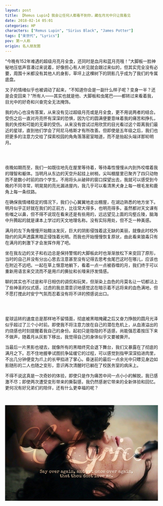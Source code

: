 ```yaml
---
layout: post
title: 【Remus Lupin】我会让任何人都看不到你，藏在月光中只让我看见
date: 2018-02-14 05:01
categories: HP
characters: ["Remus Lupin", "Sirius Black", "James Potter"]
tags: ["亲世代", "Lyrics"]
pov: 第一人称
origin: 名人朋友圈
---
```


“今晚有152年难遇的超级月亮月全食，还同时是血月和蓝月亮哦！”大脚板一脸神秘地压低声音凑过来说着，好像担心有人听见就会跟过来似的，但其实完全没有必要，周围十米都没有其他人的身影，草坪上这棵树下的阴影几乎成为了我们的专属底盘。

叉子的情绪似乎也被调动了起来，“不知道你会是一副什么样子呢？变身一半？还是会变回来？”所有人——其实也就是他、大脚板和虫尾巴——都转过来看着我，目光中的好奇和兴奋完全无法掩饰。

我的内心也没有答案，从来没有见过超级月亮或是月全食，更不用说两者的结合。受伤之后一直对月亮怀有深深的恐惧，因为它的圆满便要意味着我的痛苦和挣扎，我的失控和可能的无辜的受伤。从来没有尝试过用欣赏的目光看过这个距离我们最近的星球，直到他们学会了阿尼马格斯才有所改善。但即使是五年级之后，我们也把更多的注意力交给了探索校园的角角落落密室暗道，而不是抬起头端详那轮明月。

<br><br>

夜晚如期而至，我们一如既往地先在屋里等待着，等待毒性慢慢从内到外咬噬着我的理智和躯体。当明月从东边的天空升起挂上树梢，尖叫棚屋里已聚齐了四只动物而不是数小时前的四个学生。不用将头从破碎的窗口探望出去，我就可以感受到今晚的不同寻常，明晃晃的亮光漏进屋内，我几乎可以看清黑犬身上每一根毛发和鹿角上每一条纹路。

在确保我情绪稳定的情况下，我们小心翼翼地走出棚屋，在湖边熟悉的地方坐下。明月似乎正好就在我们的正前方，比往常大得多，也明亮得多。虽然都对天文课有些嗤之以鼻，但不得不说现在看来还是有些用的，远远望见上面的沟壑丘陵，脑海中升腾起的就是课本上学过的天文地理名称。没有实际用处，但不乏一种美感。

满月的左下角慢慢开始黯淡发灰，巨大的阴影侵蚀着这无缺的美丽，就像此时校外隐约的风声透露黑暗正侵蚀着光明。而我也开始慢慢恢复原状，由此看来狼毒只有在满月的刺激下才会发挥作用了吧。

坐在我左边的叉子和右边总是保持警惕的大脚板此时也渐渐放松下来变回了原形，当时的自己并没有分出心思去注意甚至没有记得去思考虫尾巴这时在哪儿，应该也在附近不远吧。一起在草上惬意地躺下，看着一点一点被吞噬的月，我们终于可以重新用语言来交流而不是用爪的撕扯和长嚎来抒发情感。

聊的其实也不过是和平日相仿的调侃和玩笑，但渐染上血色的月莫名让一切都沾上了些神圣的仪式感，过虑的我总潜意识地感觉这在暗示着不远将来的血色满地，但不愿打搅此时安宁气氛而忍着没有将不详的预感说出口。

<br><br>

星球运转的速度总是那样地不留情面，彻底被黑暗掩藏之后又奋力挣脱的圆月光泽似乎超过了三个小时前。即使我不将注意力放在自己的潜在危机上，从血液溢出的灼烧感也时刻提醒着我自己的身份。起初只是隐隐的不适感，尚能强忍着按压下来不做声，随着月从灰影下移出，我觉得自己的身体似乎又要被撕开。

当最后一片黑影也褪去，就像所有的黑暗终究会退下舞台，我们又暴露在了彻底的满月之下。忍不住地握拳试图抗争延缓它的过程，可以感觉到指甲深深掐进肉里，不出几分钟便变为爪上的长甲掐进了掌心。昏迷前的最后一点余光中只瞟见身边如影随形的二人也随之变形，意识再次清醒时已躺在了校医务室的病床上。

不得不说这真是一次奇妙的体验，即使只是作为痛苦中间一点小小的解脱，我已感激不尽；即使两次遭受变形带来的撕裂感，我仍然感谢它带来的全新体验和回忆。更何况有好兄弟们的陪伴，还有什么更幸福的呢？

<br><br>
![](/assets/images/mrpyq/2018-02-14-Lyrics.jpg)